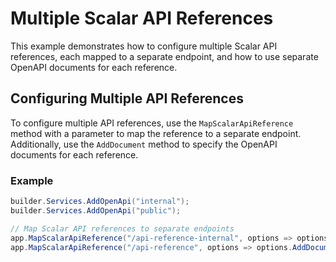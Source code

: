 # Multiple Scalar API References

This example demonstrates how to configure multiple Scalar API references, each mapped to a separate endpoint, and how to use separate OpenAPI documents for each reference.

## Configuring Multiple API References

To configure multiple API references, use the `MapScalarApiReference` method with a parameter to map the reference to a separate endpoint. Additionally, use the `AddDocument` method to specify the OpenAPI documents for each reference.

### Example

```csharp
builder.Services.AddOpenApi("internal");
builder.Services.AddOpenApi("public");

// Map Scalar API references to separate endpoints
app.MapScalarApiReference("/api-reference-internal", options => options.AddDocument("internal"));
app.MapScalarApiReference("/api-reference", options => options.AddDocument("public"));
```